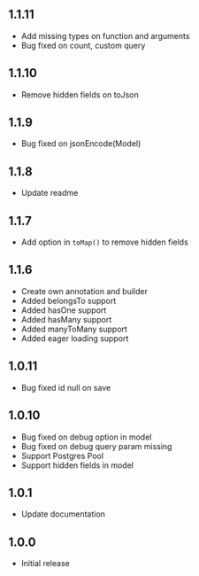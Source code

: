 ## 1.1.11

- Add missing types on function and arguments
- Bug fixed on count, custom query

## 1.1.10

- Remove hidden fields on toJson

## 1.1.9

- Bug fixed on jsonEncode(Model)

## 1.1.8

- Update readme

## 1.1.7

- Add option in `toMap()` to remove hidden fields

## 1.1.6

- Create own annotation and builder
- Added belongsTo support
- Added hasOne support
- Added hasMany support
- Added manyToMany support
- Added eager loading support

## 1.0.11

- Bug fixed id null on save

## 1.0.10

- Bug fixed on debug option in model
- Bug fixed on debug query param missing
- Support Postgres Pool
- Support hidden fields in model

## 1.0.1

- Update documentation

## 1.0.0

- Initial release
